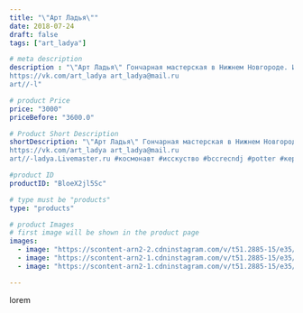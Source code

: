 ```yaml
---
title: "\"Арт Ладья\""
date: 2018-07-24
draft: false
tags: ["art_ladya"]

# meta description
description : "\"Арт Ладья\" Гончарная мастерская в Нижнем Новгороде. Изготовление керамики и мастер//-классы по обучению. 
https://vk.com/art_ladya art_ladya@mail.ru 
art//-l"

# product Price
price: "3000"
priceBefore: "3600.0"

# Product Short Description
shortDescription: "\"Арт Ладья\" Гончарная мастерская в Нижнем Новгороде. Изготовление керамики и мастер//-классы по обучению. 
https://vk.com/art_ladya art_ladya@mail.ru 
art//-ladya.Livemaster.ru #космонавт #исскуство #bccrecndj #potter #керамикадляинтерьера #керамикаручнаяработа #гончарнаямастерская #керамиканазаказ #handmade #посудаизглины #керамика #гончарнаяпосуда #эксклюзивнаякерамика #dishes #decor #ceramicar #nntoday #claygoods #графин #earthenware #ceramic #design #догу #magic #ezoteric #ceramicart #японскаяфигурка #керамическаяфигурка #clay #авторскаякерамика"

#product ID
productID: "BloeX2jl5Sc"

# type must be "products"
type: "products"

# product Images
# first image will be shown in the product page
images:
  - image: "https://scontent-arn2-2.cdninstagram.com/v/t51.2885-15/e35/40637372_472676836584108_4234581060840587264_n.jpg?se=7&tp=1&_nc_ht=scontent-arn2-2.cdninstagram.com&_nc_cat=100&_nc_ohc=tQq7aYI2VLYAX_plr-Z&oh=7182f95879a39d199ed3e664d4140d1d&oe=606D13FB&ig_cache_key=MTgzMDg0NTY3NTQ5NzQ3MTg3MQ%3D%3D.2"
  - image: "https://scontent-arn2-1.cdninstagram.com/v/t51.2885-15/e35/40310734_235643957112625_2157345635940958208_n.jpg?se=7&tp=1&_nc_ht=scontent-arn2-1.cdninstagram.com&_nc_cat=101&_nc_ohc=pzyC8FC40voAX8ZxkUx&oh=0d1b0d387d6a7b5cd57a96ac8390e017&oe=606A2994&ig_cache_key=MTgzMDg0NTY4ODU4MzYwODQ1MQ%3D%3D.2"
  - image: "https://scontent-arn2-1.cdninstagram.com/v/t51.2885-15/e35/37173514_325887624653767_8415092147031638016_n.jpg?se=7&tp=1&_nc_ht=scontent-arn2-1.cdninstagram.com&_nc_cat=107&_nc_ohc=gPrvXVnZ8FYAX_Amjor&oh=eb370946844836c89eadb35dd67ef953&oe=606C986E&ig_cache_key=MTgzMDg0NTY5ODI4OTIwMDMzOA%3D%3D.2"

---
```

lorem
